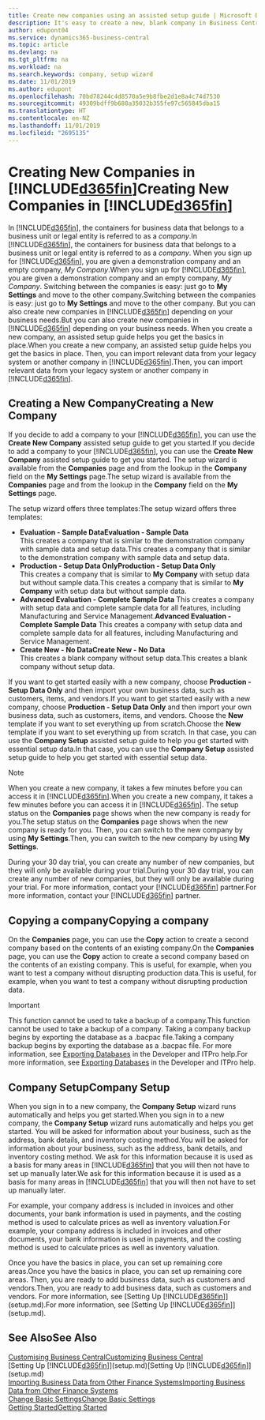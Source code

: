 ```yaml
---
title: Create new companies using an assisted setup guide | Microsoft Docs
description: It's easy to create a new, blank company in Business Central. An assisted setup guide helps you through the steps, and you can import your existing business data.
author: edupont04
ms.service: dynamics365-business-central
ms.topic: article
ms.devlang: na
ms.tgt_pltfrm: na
ms.workload: na
ms.search.keywords: company, setup wizard
ms.date: 11/01/2019
ms.author: edupont
ms.openlocfilehash: 70bd78244c4d8570a5e9b8fbe2d1e8a4c74d7530
ms.sourcegitcommit: 49309bdff9b680a35032b355fe97c565845dba15
ms.translationtype: HT
ms.contentlocale: en-NZ
ms.lasthandoff: 11/01/2019
ms.locfileid: "2695135"
---
```

# <a name="creating-new-companies-in-included365finincludesd365fin_mdmd"></a><span data-ttu-id="d4cb2-104">Creating New Companies in [!INCLUDE[d365fin](includes/d365fin_md.md)]</span><span class="sxs-lookup"><span data-stu-id="d4cb2-104">Creating New Companies in [!INCLUDE[d365fin](includes/d365fin_md.md)]</span></span>
<span data-ttu-id="d4cb2-105">In [!INCLUDE[d365fin](includes/d365fin_md.md)], the containers for business data that belongs to a business unit or legal entity is referred to as a *company*.</span><span class="sxs-lookup"><span data-stu-id="d4cb2-105">In [!INCLUDE[d365fin](includes/d365fin_md.md)], the containers for business data that belongs to a business unit or legal entity is referred to as a *company*.</span></span> <span data-ttu-id="d4cb2-106">When you sign up for [!INCLUDE[d365fin](includes/d365fin_md.md)], you are given a demonstration company and an empty company, *My Company*.</span><span class="sxs-lookup"><span data-stu-id="d4cb2-106">When you sign up for [!INCLUDE[d365fin](includes/d365fin_md.md)], you are given a demonstration company and an empty company, *My Company*.</span></span> <span data-ttu-id="d4cb2-107">Switching between the companies is easy: just go to **My Settings** and move to the other company.</span><span class="sxs-lookup"><span data-stu-id="d4cb2-107">Switching between the companies is easy: just go to **My Settings** and move to the other company.</span></span> <span data-ttu-id="d4cb2-108">But you can also create new companies in [!INCLUDE[d365fin](includes/d365fin_md.md)] depending on your business needs.</span><span class="sxs-lookup"><span data-stu-id="d4cb2-108">But you can also create new companies in [!INCLUDE[d365fin](includes/d365fin_md.md)] depending on your business needs.</span></span> <span data-ttu-id="d4cb2-109">When you create a new company, an assisted setup guide helps you get the basics in place.</span><span class="sxs-lookup"><span data-stu-id="d4cb2-109">When you create a new company, an assisted setup guide helps you get the basics in place.</span></span> <span data-ttu-id="d4cb2-110">Then, you can import relevant data from your legacy system or another company in [!INCLUDE[d365fin](includes/d365fin_md.md)].</span><span class="sxs-lookup"><span data-stu-id="d4cb2-110">Then, you can import relevant data from your legacy system or another company in [!INCLUDE[d365fin](includes/d365fin_md.md)].</span></span>  

## <a name="creating-a-new-company"></a><span data-ttu-id="d4cb2-111">Creating a New Company</span><span class="sxs-lookup"><span data-stu-id="d4cb2-111">Creating a New Company</span></span>
<span data-ttu-id="d4cb2-112">If you decide to add a company to your [!INCLUDE[d365fin](includes/d365fin_md.md)], you can use the **Create New Company** assisted setup guide to get you started.</span><span class="sxs-lookup"><span data-stu-id="d4cb2-112">If you decide to add a company to your [!INCLUDE[d365fin](includes/d365fin_md.md)], you can use the **Create New Company** assisted setup guide to get you started.</span></span> <span data-ttu-id="d4cb2-113">The setup wizard is available from the **Companies** page and from the lookup in the **Company** field on the **My Settings** page.</span><span class="sxs-lookup"><span data-stu-id="d4cb2-113">The setup wizard is available from the **Companies** page and from the lookup in the **Company** field on the **My Settings** page.</span></span>  

<span data-ttu-id="d4cb2-114">The setup wizard offers three templates:</span><span class="sxs-lookup"><span data-stu-id="d4cb2-114">The setup wizard offers three templates:</span></span>

-   <span data-ttu-id="d4cb2-115">**Evaluation - Sample Data**</span><span class="sxs-lookup"><span data-stu-id="d4cb2-115">**Evaluation - Sample Data**</span></span>  
    <span data-ttu-id="d4cb2-116">This creates a company that is similar to the demonstration company with sample data and setup data.</span><span class="sxs-lookup"><span data-stu-id="d4cb2-116">This creates a company that is similar to the demonstration company with sample data and setup data.</span></span>  
-   <span data-ttu-id="d4cb2-117">**Production - Setup Data Only**</span><span class="sxs-lookup"><span data-stu-id="d4cb2-117">**Production - Setup Data Only**</span></span>  
    <span data-ttu-id="d4cb2-118">This creates a company that is similar to **My Company** with setup data but without sample data.</span><span class="sxs-lookup"><span data-stu-id="d4cb2-118">This creates a company that is similar to **My Company** with setup data but without sample data.</span></span>
-   <span data-ttu-id="d4cb2-119">**Advanced Evaluation - Complete Sample Data** This creates a company with setup data and complete sample data for all features, including Manufacturing and Service Management.</span><span class="sxs-lookup"><span data-stu-id="d4cb2-119">**Advanced Evaluation - Complete Sample Data** This creates a company with setup data and complete sample data for all features, including Manufacturing and Service Management.</span></span>
-   <span data-ttu-id="d4cb2-120">**Create New - No Data**</span><span class="sxs-lookup"><span data-stu-id="d4cb2-120">**Create New - No Data**</span></span>  
    <span data-ttu-id="d4cb2-121">This creates a blank company without setup data.</span><span class="sxs-lookup"><span data-stu-id="d4cb2-121">This creates a blank company without setup data.</span></span>  

<span data-ttu-id="d4cb2-122">If you want to get started easily with a new company, choose **Production - Setup Data Only** and then import your own business data, such as customers, items, and vendors.</span><span class="sxs-lookup"><span data-stu-id="d4cb2-122">If you want to get started easily with a new company, choose **Production - Setup Data Only** and then import your own business data, such as customers, items, and vendors.</span></span> <span data-ttu-id="d4cb2-123">Choose the **New** template if you want to set everything up from scratch.</span><span class="sxs-lookup"><span data-stu-id="d4cb2-123">Choose the **New** template if you want to set everything up from scratch.</span></span> <span data-ttu-id="d4cb2-124">In that case, you can use the **Company Setup** assisted setup guide to help you get started with essential setup data.</span><span class="sxs-lookup"><span data-stu-id="d4cb2-124">In that case, you can use the **Company Setup** assisted setup guide to help you get started with essential setup data.</span></span>  

> [!NOTE]  
>   <span data-ttu-id="d4cb2-125">When you create a new company, it takes a few minutes before you can access it in [!INCLUDE[d365fin](includes/d365fin_md.md)].</span><span class="sxs-lookup"><span data-stu-id="d4cb2-125">When you create a new company, it takes a few minutes before you can access it in [!INCLUDE[d365fin](includes/d365fin_md.md)].</span></span> <span data-ttu-id="d4cb2-126">The setup status on the **Companies** page shows when the new company is ready for you.</span><span class="sxs-lookup"><span data-stu-id="d4cb2-126">The setup status on the **Companies** page shows when the new company is ready for you.</span></span> <span data-ttu-id="d4cb2-127">Then, you can switch to the new company by using **My Settings**.</span><span class="sxs-lookup"><span data-stu-id="d4cb2-127">Then, you can switch to the new company by using **My Settings**.</span></span>  

<span data-ttu-id="d4cb2-128">During your 30 day trial, you can create any number of new companies, but they will only be available during your trial.</span><span class="sxs-lookup"><span data-stu-id="d4cb2-128">During your 30 day trial, you can create any number of new companies, but they will only be available during your trial.</span></span> <span data-ttu-id="d4cb2-129">For more information, contact your [!INCLUDE[d365fin](includes/d365fin_md.md)] partner.</span><span class="sxs-lookup"><span data-stu-id="d4cb2-129">For more information, contact your [!INCLUDE[d365fin](includes/d365fin_md.md)] partner.</span></span>  

## <a name="copying-a-company"></a><span data-ttu-id="d4cb2-130">Copying a company</span><span class="sxs-lookup"><span data-stu-id="d4cb2-130">Copying a company</span></span>
<span data-ttu-id="d4cb2-131">On the **Companies** page, you can use the **Copy** action to create a second company based on the contents of an existing company.</span><span class="sxs-lookup"><span data-stu-id="d4cb2-131">On the **Companies** page, you can use the **Copy** action to create a second company based on the contents of an existing company.</span></span> <span data-ttu-id="d4cb2-132">This is useful, for example, when you want to test a company without disrupting production data.</span><span class="sxs-lookup"><span data-stu-id="d4cb2-132">This is useful, for example, when you want to test a company without disrupting production data.</span></span>

> [!Important]
> <span data-ttu-id="d4cb2-133">This function cannot be used to take a backup of a company.</span><span class="sxs-lookup"><span data-stu-id="d4cb2-133">This function cannot be used to take a backup of a company.</span></span> <span data-ttu-id="d4cb2-134">Taking a company backup begins by exporting the database as a .bacpac file.</span><span class="sxs-lookup"><span data-stu-id="d4cb2-134">Taking a company backup begins by exporting the database as a .bacpac file.</span></span> <span data-ttu-id="d4cb2-135">For more information, see [Exporting Databases](/dynamics365/business-central/dev-itpro/administration/tenant-admin-center-database-export) in the Developer and ITPro help.</span><span class="sxs-lookup"><span data-stu-id="d4cb2-135">For more information, see [Exporting Databases](/dynamics365/business-central/dev-itpro/administration/tenant-admin-center-database-export) in the Developer and ITPro help.</span></span>

## <a name="company-setup"></a><span data-ttu-id="d4cb2-136">Company Setup</span><span class="sxs-lookup"><span data-stu-id="d4cb2-136">Company Setup</span></span>
<span data-ttu-id="d4cb2-137">When you sign in to a new company, the **Company Setup** wizard runs automatically and helps you get started.</span><span class="sxs-lookup"><span data-stu-id="d4cb2-137">When you sign in to a new company, the **Company Setup** wizard runs automatically and helps you get started.</span></span> <span data-ttu-id="d4cb2-138">You will be asked for information about your business, such as the address, bank details, and inventory costing method.</span><span class="sxs-lookup"><span data-stu-id="d4cb2-138">You will be asked for information about your business, such as the address, bank details, and inventory costing method.</span></span> <span data-ttu-id="d4cb2-139">We ask for this information because it is used as a basis for many areas in [!INCLUDE[d365fin](includes/d365fin_md.md)] that you will then not have to set up manually later.</span><span class="sxs-lookup"><span data-stu-id="d4cb2-139">We ask for this information because it is used as a basis for many areas in [!INCLUDE[d365fin](includes/d365fin_md.md)] that you will then not have to set up manually later.</span></span>  

<span data-ttu-id="d4cb2-140">For example, your company address is included in invoices and other documents, your bank information is used in payments, and the costing method is used to calculate prices as well as inventory valuation.</span><span class="sxs-lookup"><span data-stu-id="d4cb2-140">For example, your company address is included in invoices and other documents, your bank information is used in payments, and the costing method is used to calculate prices as well as inventory valuation.</span></span>  

<span data-ttu-id="d4cb2-141">Once you have the basics in place, you can set up remaining core areas.</span><span class="sxs-lookup"><span data-stu-id="d4cb2-141">Once you have the basics in place, you can set up remaining core areas.</span></span> <span data-ttu-id="d4cb2-142">Then, you are ready to add business data, such as customers and vendors.</span><span class="sxs-lookup"><span data-stu-id="d4cb2-142">Then, you are ready to add business data, such as customers and vendors.</span></span> <span data-ttu-id="d4cb2-143">For more information, see [Setting Up [!INCLUDE[d365fin](includes/d365fin_md.md)]](setup.md).</span><span class="sxs-lookup"><span data-stu-id="d4cb2-143">For more information, see [Setting Up [!INCLUDE[d365fin](includes/d365fin_md.md)]](setup.md).</span></span>  

## <a name="see-also"></a><span data-ttu-id="d4cb2-144">See Also</span><span class="sxs-lookup"><span data-stu-id="d4cb2-144">See Also</span></span>
[<span data-ttu-id="d4cb2-145">Customising Business Central</span><span class="sxs-lookup"><span data-stu-id="d4cb2-145">Customizing Business Central</span></span>](ui-customizing-overview.md)  
<span data-ttu-id="d4cb2-146">[Setting Up [!INCLUDE[d365fin](includes/d365fin_md.md)]](setup.md)</span><span class="sxs-lookup"><span data-stu-id="d4cb2-146">[Setting Up [!INCLUDE[d365fin](includes/d365fin_md.md)]](setup.md)</span></span>  
[<span data-ttu-id="d4cb2-147">Importing Business Data from Other Finance Systems</span><span class="sxs-lookup"><span data-stu-id="d4cb2-147">Importing Business Data from Other Finance Systems</span></span>](across-import-data-configuration-packages.md)  
[<span data-ttu-id="d4cb2-148">Change Basic Settings</span><span class="sxs-lookup"><span data-stu-id="d4cb2-148">Change Basic Settings</span></span>](ui-change-basic-settings.md)  
[<span data-ttu-id="d4cb2-149">Getting Started</span><span class="sxs-lookup"><span data-stu-id="d4cb2-149">Getting Started</span></span>](product-get-started.md)  
